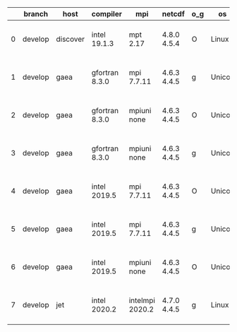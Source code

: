 |    | branch   | host     | compiler       | mpi             | netcdf      | o_g   | os     | build   | u_pass   | u_fail   | s_pass   | s_fail   | e_pass   | e_fail   | nuopc_pass   | nuopc_fail   | artifacts_hash                                                                                                                                        | modified                  |
|----|----------|----------|----------------|-----------------|-------------|-------|--------|---------|----------|----------|----------|----------|----------|----------|--------------|--------------|-------------------------------------------------------------------------------------------------------------------------------------------------------|---------------------------|
|  0 | develop  | discover | intel 19.1.3   | mpt 2.17        | 4.8.0 4.5.4 | O     | Linux  | pass    | pending  | pending  | pending  | pending  | pending  | pending  | pending      | pending      | [artifacts](https://github.com/esmf-org/esmf-test-artifacts/tree/2fc1c0f0b6b2ac426482083ea3f0e3ca00ef2804/develop/discover/intel/19.1.3/O/mpt/2.17)   | 2022-03-22 01:35:15 -0400 |
|  1 | develop  | gaea     | gfortran 8.3.0 | mpi 7.7.11      | 4.6.3 4.4.5 | g     | Unicos | pass    | pending  | pending  | pending  | pending  | pending  | pending  | pending      | pending      | [artifacts](https://github.com/esmf-org/esmf-test-artifacts/tree/59dc39807c8ef050b30b264cc2ce29b97ecf2028/develop/gaea/gfortran/8.3.0/g/mpi/7.7.11)   | 2022-03-22 01:09:08 -0400 |
|  2 | develop  | gaea     | gfortran 8.3.0 | mpiuni none     | 4.6.3 4.4.5 | O     | Unicos | pass    | pending  | pending  | pending  | pending  | pending  | pending  | pending      | pending      | [artifacts](https://github.com/esmf-org/esmf-test-artifacts/tree/cd5ab4703773aae79d5fe5209f7767a32d2a5063/develop/gaea/gfortran/8.3.0/O/mpiuni/none)  | 2022-03-22 00:24:37 -0400 |
|  3 | develop  | gaea     | gfortran 8.3.0 | mpiuni none     | 4.6.3 4.4.5 | g     | Unicos | pass    | pending  | pending  | pending  | pending  | pending  | pending  | pending      | pending      | [artifacts](https://github.com/esmf-org/esmf-test-artifacts/tree/34289d34616945c2a1a17fc4464ca44ae9cd13c1/develop/gaea/gfortran/8.3.0/g/mpiuni/none)  | 2022-03-22 00:56:24 -0400 |
|  4 | develop  | gaea     | intel 2019.5   | mpi 7.7.11      | 4.6.3 4.4.5 | O     | Unicos | pass    | pending  | pending  | pending  | pending  | pending  | pending  | pending      | pending      | [artifacts](https://github.com/esmf-org/esmf-test-artifacts/tree/b4563e52803212b2f70202a2a3dbdcfa47095aac/develop/gaea/intel/2019.5/O/mpi/7.7.11)     | 2022-03-22 00:54:51 -0400 |
|  5 | develop  | gaea     | intel 2019.5   | mpi 7.7.11      | 4.6.3 4.4.5 | g     | Unicos | pass    | pending  | pending  | pending  | pending  | pending  | pending  | pending      | pending      | [artifacts](https://github.com/esmf-org/esmf-test-artifacts/tree/93bd57fb71ef9105a5c98634e1b5c32905f97a0e/develop/gaea/intel/2019.5/g/mpi/7.7.11)     | 2022-03-22 01:25:11 -0400 |
|  6 | develop  | gaea     | intel 2019.5   | mpiuni none     | 4.6.3 4.4.5 | O     | Unicos | pass    | pending  | pending  | pending  | pending  | pending  | pending  | pending      | pending      | [artifacts](https://github.com/esmf-org/esmf-test-artifacts/tree/7fe2521384cabda1bc825ff2db89d07499568391/develop/gaea/intel/2019.5/O/mpiuni/none)    | 2022-03-22 00:50:20 -0400 |
|  7 | develop  | jet      | intel 2020.2   | intelmpi 2020.2 | 4.7.0 4.4.5 | g     | Linux  | pass    | 13269    | 0        | 49       | 0        | 80       | 0        | 50           | 0            | [artifacts](https://github.com/esmf-org/esmf-test-artifacts/tree/4fcf55d8448d58601c962ecc2a69e1a75c4c9ff1/develop/jet/intel/2020.2/g/intelmpi/2020.2) | 2022-03-22 04:57:25 +0000 |